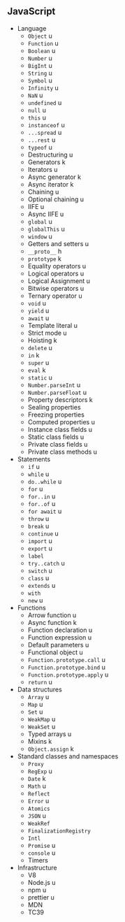 ## JavaScript

- Language
  - `Object` u
  - `Function` u
  - `Boolean` u
  - `Number` u
  - `BigInt` u
  - `String` u
  - `Symbol` u
  - `Infinity` u
  - `NaN` u
  - `undefined` u
  - `null` u
  - `this` u
  - `instanceof` u
  - `...spread` u
  - `...rest` u
  - `typeof` u
  - Destructuring u
  - Generators k
  - Iterators u
  - Async generator k
  - Async iterator k
  - Chaining u
  - Optional chaining u
  - IIFE u
  - Async IIFE u
  - `global` u
  - `globalThis` u
  - `window` u
  - Getters and setters u
  - `__proto__` h
  - `prototype` k
  - Equality operators u
  - Logical operators u
  - Logical Assignment u
  - Bitwise operators u
  - Ternary operator u
  - `void` u
  - `yield` u
  - `await` u
  - Template literal u
  - Strict mode u
  - Hoisting k
  - `delete` u
  - `in` k
  - `super` u
  - `eval` k
  - `static` u
  - `Number.parseInt` u
  - `Number.parseFloat` u
  - Property descriptors k
  - Sealing properties
  - Freezing properties
  - Computed properties u
  - Instance class fields u
  - Static class fields u
  - Private class fields u
  - Private class methods u
- Statements
  - `if` u
  - `while` u
  - `do..while` u
  - `for` u
  - `for..in` u
  - `for..of` u
  - `for await` u
  - `throw` u
  - `break` u
  - `continue` u
  - `import` u
  - `export` u
  - `label`
  - `try..catch` u
  - `switch` u
  - `class` u
  - `extends` u
  - `with`
  - `new` u
- Functions
  - Arrow function u
  - Async function k
  - Function declaration u
  - Function expression u
  - Default parameters u
  - Functional object u
  - `Function.prototype.call` u
  - `Function.prototype.bind` u
  - `Function.prototype.apply` u
  - `return` u
- Data structures
  - `Array` u
  - `Map` u
  - `Set` u
  - `WeakMap` u
  - `WeakSet` u
  - Typed arrays u
  - Mixins k
  - `Object.assign` k
- Standard classes and namespaces
  - `Proxy`
  - `RegExp` u
  - `Date` k
  - `Math` u
  - `Reflect`
  - `Error` u
  - `Atomics`
  - `JSON` u
  - `WeakRef`
  - `FinalizationRegistry`
  - `Intl`
  - `Promise` u
  - `console` u
  - Timers
- Infrastructure
  - V8
  - Node.js u
  - npm u
  - prettier u
  - MDN
  - TC39

